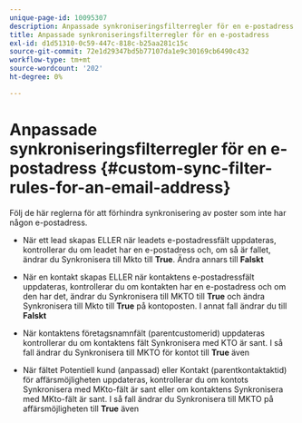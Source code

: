 ```yaml
---
unique-page-id: 10095307
description: Anpassade synkroniseringsfilterregler för en e-postadress - Marketo Docs - Produktdokumentation
title: Anpassade synkroniseringsfilterregler för en e-postadress
exl-id: d1d51310-0c59-447c-818c-b25aa281c15c
source-git-commit: 72e1d29347bd5b77107da1e9c30169cb6490c432
workflow-type: tm+mt
source-wordcount: '202'
ht-degree: 0%

---
```


# Anpassade synkroniseringsfilterregler för en e-postadress {#custom-sync-filter-rules-for-an-email-address}

Följ de här reglerna för att förhindra synkronisering av poster som inte har någon e-postadress.

* När ett lead skapas ELLER när leadets e-postadressfält uppdateras, kontrollerar du om leadet har en e-postadress och, om så är fallet, ändrar du Synkronisera till Mkto till **True**. Ändra annars till **Falskt**

* När en kontakt skapas ELLER när kontaktens e-postadressfält uppdateras, kontrollerar du om kontakten har en e-postadress och om den har det, ändrar du Synkronisera till MKTO till **True** och ändra Synkronisera till Mkto till **True** på kontoposten. I annat fall ändrar du till **Falskt**

* När kontaktens företagsnamnfält (parentcustomerid) uppdateras kontrollerar du om kontaktens fält Synkronisera med KTO är sant. I så fall ändrar du Synkronisera till MKTO för kontot till **True** även
* När fältet Potentiell kund (anpassad) eller Kontakt (parentkontaktaktid) för affärsmöjligheten uppdateras, kontrollerar du om kontots Synkronisera med MKto-fält är sant eller om kontaktens Synkronisera med MKto-fält är sant. I så fall ändrar du Synkronisera till MKTO på affärsmöjligheten till **True** även
